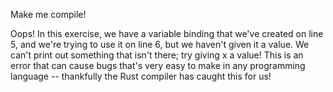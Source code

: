 Make me compile!

<div class="hint">
  Oops! In this exercise, we have a variable binding that we've created on line 5, and we're trying to use it on line 6, but we haven't given it a value.
  We can't print out something that isn't there; try giving x a value!
  This is an error that can cause bugs that's very easy to make in any programming language -- thankfully the Rust compiler has caught this for us!
</div>
